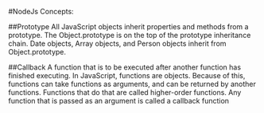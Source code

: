 #NodeJs Concepts:

##Prototype
All JavaScript objects inherit properties and methods from a prototype. The Object.prototype is on the top of the prototype inheritance chain. Date objects, Array objects, and Person objects inherit from Object.prototype.

##Callback
A function that is to be executed after another function has finished executing. In JavaScript, functions are objects. Because of this, functions can take functions as arguments, and can be returned by another functions. Functions that do that are called higher-order functions. Any function that is passed as an argument is called a callback function
